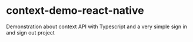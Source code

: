 # context-demo-react-native
 Demonstration about context API with Typescript and a very simple sign in and sign out project

